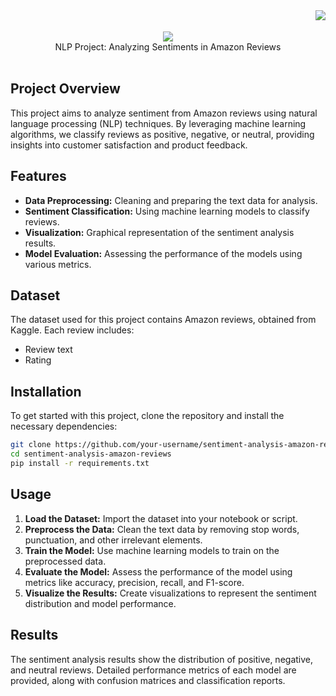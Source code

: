<img align="right" src="https://vbr.nathanchung.dev/badge?page_id=ns-nexus.ns-nexus/Sentiment-Analysis-on-Amazon-Reviews/&color=55acb7&style=for-the-badge&logo=Github" />
<br>
<br>
<div align="center">
    <img src="https://readme-typing-svg.herokuapp.com/?font=Righteous&size=35&center=true&vCenter=true&width=1000&height=70&duration=4000&lines=Sentiment+Analysis+on+Amazon+Reviews;" />
  <br>
  NLP Project: Analyzing Sentiments in Amazon Reviews

</div>

<br>

## Project Overview


This project aims to analyze sentiment from Amazon reviews using natural language processing (NLP) techniques. By leveraging machine learning algorithms, we classify reviews as positive, negative, or neutral, providing insights into customer satisfaction and product feedback.

## Features

- **Data Preprocessing:** Cleaning and preparing the text data for analysis.
- **Sentiment Classification:** Using machine learning models to classify reviews.
- **Visualization:** Graphical representation of the sentiment analysis results.
- **Model Evaluation:** Assessing the performance of the models using various metrics.

## Dataset

The dataset used for this project contains Amazon reviews, obtained from Kaggle. Each review includes:
- Review text
- Rating

## Installation

To get started with this project, clone the repository and install the necessary dependencies:

```bash
git clone https://github.com/your-username/sentiment-analysis-amazon-reviews.git
cd sentiment-analysis-amazon-reviews
pip install -r requirements.txt
```

## Usage

1. **Load the Dataset:** Import the dataset into your notebook or script.
2. **Preprocess the Data:** Clean the text data by removing stop words, punctuation, and other irrelevant elements.
3. **Train the Model:** Use machine learning models to train on the preprocessed data.
4. **Evaluate the Model:** Assess the performance of the model using metrics like accuracy, precision, recall, and F1-score.
5. **Visualize the Results:** Create visualizations to represent the sentiment distribution and model performance.

## Results

The sentiment analysis results show the distribution of positive, negative, and neutral reviews. Detailed performance metrics of each model are provided, along with confusion matrices and classification reports.
